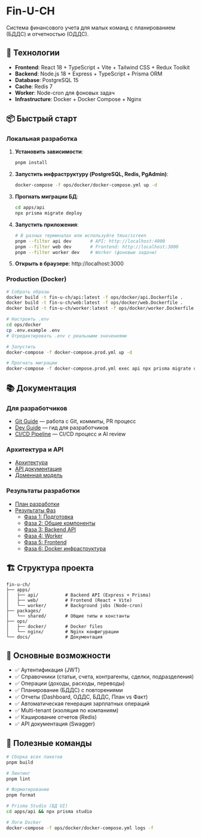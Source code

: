 # Fin-U-CH

Система финансового учета для малых команд с планированием (БДДС) и отчетностью (ОДДС).

## 🚀 Технологии

- **Frontend**: React 18 + TypeScript + Vite + Tailwind CSS + Redux Toolkit
- **Backend**: Node.js 18 + Express + TypeScript + Prisma ORM
- **Database**: PostgreSQL 15
- **Cache**: Redis 7
- **Worker**: Node-cron для фоновых задач
- **Infrastructure**: Docker + Docker Compose + Nginx

## 📦 Быстрый старт

### Локальная разработка

1. **Установить зависимости**:

   ```bash
   pnpm install
   ```

2. **Запустить инфраструктуру (PostgreSQL, Redis, PgAdmin)**:

   ```bash
   docker-compose -f ops/docker/docker-compose.yml up -d
   ```

3. **Прогнать миграции БД**:

   ```bash
   cd apps/api
   npx prisma migrate deploy
   ```

4. **Запустить приложения**:

   ```bash
   # В разных терминалах или используйте tmux/screen
   pnpm --filter api dev       # API: http://localhost:4000
   pnpm --filter web dev       # Frontend: http://localhost:3000
   pnpm --filter worker dev    # Worker (фоновые задачи)
   ```

5. **Открыть в браузере**: http://localhost:3000

### Production (Docker)

```bash
# Собрать образы
docker build -t fin-u-ch/api:latest -f ops/docker/api.Dockerfile .
docker build -t fin-u-ch/web:latest -f ops/docker/web.Dockerfile .
docker build -t fin-u-ch/worker:latest -f ops/docker/worker.Dockerfile .

# Настроить .env
cd ops/docker
cp .env.example .env
# Отредактировать .env с реальными значениями

# Запустить
docker-compose -f docker-compose.prod.yml up -d

# Прогнать миграции
docker-compose -f docker-compose.prod.yml exec api npx prisma migrate deploy
```

## 📚 Документация

### Для разработчиков

- [Git Guide](docs/GIT_GUIDE.md) — работа с Git, коммиты, PR процесс
- [Dev Guide](docs/DEV_GUIDE.md) — гид для разработчиков
- [CI/CD Pipeline](docs/CI_CD.md) — CI/CD процесс и AI review

### Архитектура и API

- [Архитектура](docs/ARCHITECTURE.md)
- [API документация](docs/API.md)
- [Доменная модель](docs/DOMAIN_MODEL.md)

### Результаты разработки

- [План разработки](docs/IMPLEMENTATION_ROADMAP.md)
- [Результаты Фаз](docs/)
  - [Фаза 1: Подготовка](docs/PHASE1_RESULTS.md)
  - [Фаза 2: Общие компоненты](docs/PHASE2_RESULTS.md)
  - [Фаза 3: Backend API](docs/PHASE3_RESULTS.md)
  - [Фаза 4: Worker](docs/PHASE4_RESULTS.md)
  - [Фаза 5: Frontend](docs/PHASE5_RESULTS.md)
  - [Фаза 6: Docker инфраструктура](docs/PHASE6_RESULTS.md)

## 🏗️ Структура проекта

```
fin-u-ch/
├── apps/
│   ├── api/          # Backend API (Express + Prisma)
│   ├── web/          # Frontend (React + Vite)
│   └── worker/       # Background jobs (Node-cron)
├── packages/
│   └── shared/       # Общие типы и константы
├── ops/
│   ├── docker/       # Docker files
│   └── nginx/        # Nginx конфигурации
└── docs/             # Документация
```

## 🎯 Основные возможности

- ✅ Аутентификация (JWT)
- ✅ Справочники (статьи, счета, контрагенты, сделки, подразделения)
- ✅ Операции (доходы, расходы, переводы)
- ✅ Планирование (БДДС) с повторениями
- ✅ Отчеты (Dashboard, ОДДС, БДДС, План vs Факт)
- ✅ Автоматическая генерация зарплатных операций
- ✅ Multi-tenant (изоляция по компаниям)
- ✅ Кэширование отчетов (Redis)
- ✅ API документация (Swagger)

## 🔧 Полезные команды

```bash
# Сборка всех пакетов
pnpm build

# Линтинг
pnpm lint

# Форматирование
pnpm format

# Prisma Studio (БД UI)
cd apps/api && npx prisma studio

# Логи Docker
docker-compose -f ops/docker/docker-compose.yml logs -f
```
